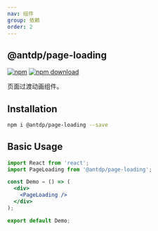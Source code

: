 ```yaml
---
nav: 组件
group: 依赖
order: 2
---
```


## @antdp/page-loading

[![npm](https://img.shields.io/npm/v/@antdp/page-loading.svg?maxAge=3600)](https://www.npmjs.com/package/@antdp/page-loading)
[![npm download](https://img.shields.io/npm/dm/@antdp/page-loading.svg?style=flat)](https://www.npmjs.com/package/@antdp/page-loading)

页面过渡动画组件。

## Installation

```bash
npm i @antdp/page-loading --save
```

## Basic Usage

<!--rehype:bgWhite=true&codeSandbox=true&codePen=true-->

```jsx mdx:preview
import React from 'react';
import PageLoading from '@antdp/page-loading';

const Demo = () => (
  <div>
    <PageLoading />
  </div>
);

export default Demo;
```
